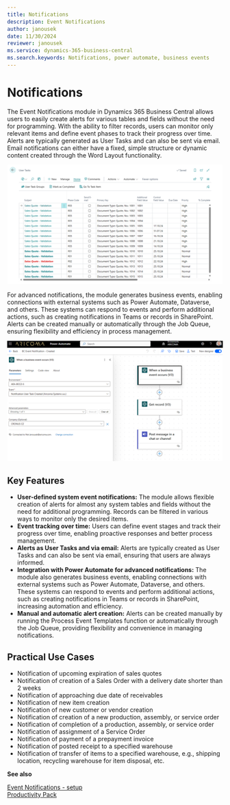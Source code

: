 ```yaml
---
title: Notifications
description: Event Notifications
author: janousek
date: 11/30/2024
reviewer: janousek
ms.service: dynamics-365-business-central
ms.search.keywords: Notifications, power automate, business events 
---
```

# Notifications

The Event Notifications module in Dynamics 365 Business Central allows users to easily create alerts for various tables and fields without the need for programming. With the ability to filter records, users can monitor only relevant items and define event phases to track their progress over time. Alerts are typically generated as User Tasks and can also be sent via email. Email notifications can either have a fixed, simple structure or dynamic content created through the Word Layout functionality.

![Event Notifications](media/notification-events.png)

For advanced notifications, the module generates business events, enabling connections with external systems such as Power Automate, Dataverse, and others. These systems can respond to events and perform additional actions, such as creating notifications in Teams or records in SharePoint. Alerts can be created manually or automatically through the Job Queue, ensuring flexibility and efficiency in process management.

![Power Automate - Business Event](media/notification-pa-business-event.png)


## Key Features

- **User-defined system event notifications:** The module allows flexible creation of alerts for almost any system tables and fields without the need for additional programming. Records can be filtered in various ways to monitor only the desired items.
- **Event tracking over time:** Users can define event stages and track their progress over time, enabling proactive responses and better process management.
- **Alerts as User Tasks and via email:** Alerts are typically created as User Tasks and can also be sent via email, ensuring that users are always informed.
- **Integration with Power Automate for advanced notifications:** The module also generates business events, enabling connections with external systems such as Power Automate, Dataverse, and others. These systems can respond to events and perform additional actions, such as creating notifications in Teams or records in SharePoint, increasing automation and efficiency.
- **Manual and automatic alert creation:** Alerts can be created manually by running the Process Event Templates function or automatically through the Job Queue, providing flexibility and convenience in managing notifications.

## Practical Use Cases

- Notification of upcoming expiration of sales quotes
- Notification of creation of a Sales Order with a delivery date shorter than 2 weeks
- Notification of approaching due date of receivables
- Notification of new item creation
- Notification of new customer or vendor creation
- Notification of creation of a new production, assembly, or service order
- Notification of completion of a production, assembly, or service order
- Notification of assignment of a Service Order
- Notification of payment of a prepayment invoice
- Notification of posted receipt to a specified warehouse
- Notification of transfer of items to a specified warehouse, e.g., shipping location, recycling warehouse for item disposal, etc.

**See also**  

[Event Notifications - setup](notifications-setup.md)  
[Productivity Pack](productivity-pack.md)
